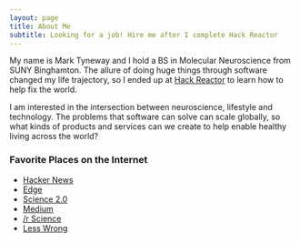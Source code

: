 ```yaml
---
layout: page
title: About Me
subtitle: Looking for a job! Hire me after I complete Hack Reactor
---
```


My name is Mark Tyneway and I hold a BS in Molecular Neuroscience from SUNY Binghamton.
The allure of doing huge things through software changed my life trajectory, so I ended up at [Hack Reactor](www.hackreactor.com) to learn how to help fix the world.

I am interested in the intersection between neuroscience, lifestyle and technology.  The problems that software can solve can scale globally, so what kinds of products and services can we create to help enable healthy living across the world?

### Favorite Places on the Internet
* [Hacker News](https://news.ycombinator.com/)
* [Edge](http://edge.org/)
* [Science 2.0](http://www.science20.com/)
* [Medium](https://medium.com)
* [/r Science](https://www.reddit.com/r/science/)
* [Less Wrong](http://lesswrong.com/)
